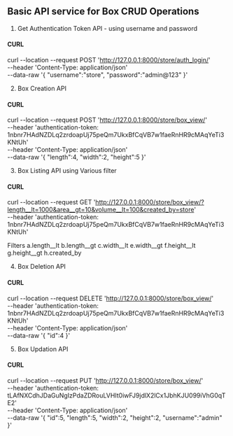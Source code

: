 ## Basic API service for Box CRUD Operations

1. Get Authentication Token API - using username and password

#### CURL
curl --location --request POST 'http://127.0.0.1:8000/store/auth_login/' \
--header 'Content-Type: application/json' \
--data-raw '{
    "username":"store",
    "password":"admin@123"
}'

2. Box Creation API

#### CURL 
curl --location --request POST 'http://127.0.0.1:8000/store/box_view/' \
--header 'authentication-token: 1nbnr7HAdNZDLq2zrdoapUj75peQm7UkxBfCqVB7w1faeRnHR9cMAqYeTi3KNtUh' \
--header 'Content-Type: application/json' \
--data-raw '{
    "length":4,
    "width":2,
    "height":5
}'

3. Box Listing API using Various filter

#### CURL
curl --location --request GET 'http://127.0.0.1:8000/store/box_view/?length__lt=1000&area__gt=10&volume__lt=100&created_by=store' \
--header 'authentication-token: 1nbnr7HAdNZDLq2zrdoapUj75peQm7UkxBfCqVB7w1faeRnHR9cMAqYeTi3KNtUh'

Filters 
a.length__lt
b.length__gt
c.width__lt
e.width__gt
f.height__lt
g.height__gt
h.created_by



4. Box Deletion API

#### CURL
curl --location --request DELETE 'http://127.0.0.1:8000/store/box_view/' \
--header 'authentication-token: 1nbnr7HAdNZDLq2zrdoapUj75peQm7UkxBfCqVB7w1faeRnHR9cMAqYeTi3KNtUh' \
--header 'Content-Type: application/json' \
--data-raw '{
    "id":4
}'

5. Box Updation API

#### CURL
curl --location --request PUT 'http://127.0.0.1:8000/store/box_view/' \
--header 'authentication-token: tLAfNXCdhJDaGuNgIzPdaZDRouLVHIt0iwFJ9jdlX2lCx1JbhKJU099iVhG0qTE2' \
--header 'Content-Type: application/json' \
--data-raw '{
    "id":5,
    "length":5,
    "width":2,
    "height":2,
    "username":"admin"
}'


